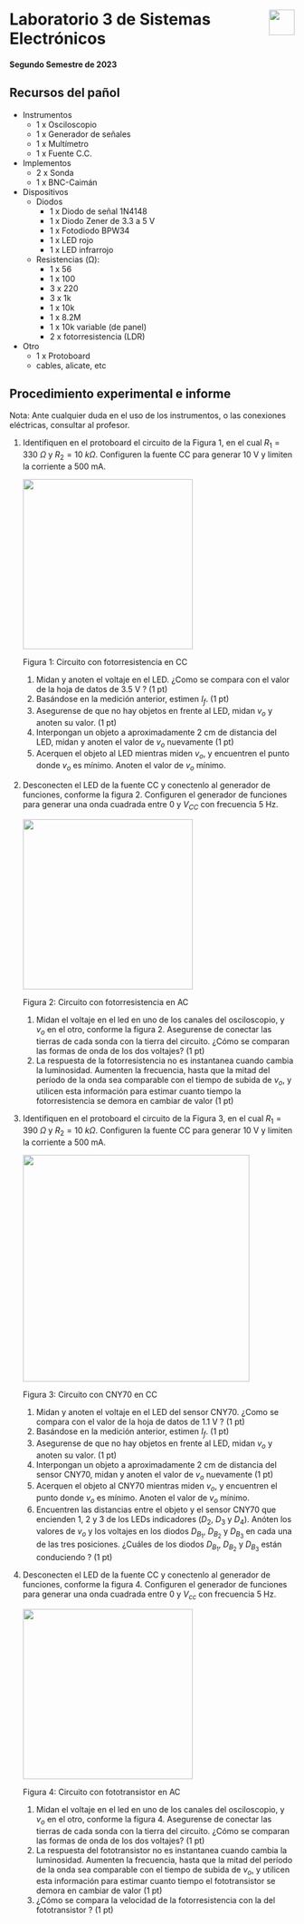 # <img src="https://julianodb.github.io/SISTEMAS_ELECTRONICOS_PARA_INGENIERIA_BIOMEDICA/img/logo_fing.png?raw=true" align="right" height="45"> Laboratorio 3 de Sistemas Electrónicos
#### Segundo Semestre de 2023

## Recursos del pañol

- Instrumentos
  - 1 x Osciloscopio
  - 1 x Generador de señales
  - 1 x Multímetro
  - 1 x Fuente C.C.
- Implementos
  - 2 x Sonda
  - 1 x BNC-Caimán
- Dispositivos
  - Diodos
    - 1 x Diodo de señal 1N4148
    - 1 x Diodo Zener de 3.3 a 5 V
    - 1 x Fotodiodo BPW34
    - 1 x LED rojo
    - 1 x LED infrarrojo
  - Resistencias (Ω):
    - 1 x 56
    - 1 x 100
    - 3 x 220
    - 3 x 1k
    - 1 x 10k
    - 1 x 8.2M
    - 1 x 10k variable (de panel)
    - 2 x fotorresistencia (LDR)
- Otro
    - 1 x Protoboard
    - cables, alicate, etc

## Procedimiento experimental e informe

Nota: Ante cualquier duda en el uso de los instrumentos, o las conexiones eléctricas, consultar al profesor.

1. Identifiquen en el protoboard el circuito de la Figura 1, en el cual $R_1=330\ \Omega$ y $R_2= 10\ k\Omega$. Configuren la fuente CC para generar 10 V y limiten la corriente a 500 mA.

   <img src="https://julianodb.github.io/electronic_circuits_diagrams/ldr.png" width="300">

   Figura 1: Circuito con fotorresistencia en CC

   1. Midan y anoten el voltaje en el LED. ¿Como se compara con el valor de la hoja de datos de 3.5 V ? (1 pt)
   1. Basándose en la medición anterior, estimen $I_f$. (1 pt)
   1. Asegurense de que no hay objetos en frente al LED, midan $v_o$ y anoten su valor. (1 pt)
   1. Interpongan un objeto a aproximadamente 2 cm de distancia del LED, midan y anoten el valor de $v_o$ nuevamente (1 pt)
   1. Acerquen el objeto al LED mientras miden $v_o$, y encuentren el punto donde $v_o$ es mínimo. Anoten el valor de $v_o$ mínimo.

1. Desconecten el LED de la fuente CC y conectenlo al generador de funciones, conforme la figura 2. Configuren el generador de funciones para generar una onda cuadrada entre 0 y $V_{CC}$ con frecuencia 5 Hz.

   <img src="https://julianodb.github.io/electronic_circuits_diagrams/ldr.png" width="300">

   Figura 2: Circuito con fotorresistencia en AC

   1. Midan el voltaje en el led en uno de los canales del osciloscopio, y $v_o$ en el otro, conforme la figura 2. Asegurense de conectar las tierras de cada sonda con la tierra del circuito. ¿Cómo se comparan las formas de onda de los dos voltajes? (1 pt)
   1. La respuesta de la fotorresistencia no es instantanea cuando cambia la luminosidad. Aumenten la frecuencia, hasta que la mitad del período de la onda sea comparable con el tiempo de subida de $v_o$, y utilicen esta información para estimar cuanto tiempo la fotorresistencia se demora en cambiar de valor (1 pt)

1. Identifiquen en el protoboard el circuito de la Figura 3, en el cual $R_1=390\ \Omega$ y $R_2= 10\ k\Omega$. Configuren la fuente CC para generar 10 V y limiten la corriente a 500 mA.

   <img src="https://julianodb.github.io/electronic_circuits_diagrams/photodiode_photoconductive.png" width="400"> 

   Figura 3: Circuito con CNY70 en CC

   1. Midan y anoten el voltaje en el LED del sensor CNY70. ¿Como se compara con el valor de la hoja de datos de 1.1 V ? (1 pt)
   1. Basándose en la medición anterior, estimen $I_f$. (1 pt)
   1. Asegurense de que no hay objetos en frente al LED, midan $v_o$ y anoten su valor. (1 pt)
   1. Interpongan un objeto a aproximadamente 2 cm de distancia del sensor CNY70, midan y anoten el valor de $v_o$ nuevamente (1 pt)
   1. Acerquen el objeto al CNY70 mientras miden $v_o$, y encuentren el punto donde $v_o$ es mínimo. Anoten el valor de $v_o$ mínimo.
   1. Encuentren las distancias entre el objeto y el sensor CNY70 que encienden 1, 2 y 3 de los LEDs indicadores ($D_2$, $D_3$ y $D_4$). Anóten los valores de $v_o$ y los voltajes en los diodos $D_{B_1}$, $D_{B_2}$ y $D_{B_3}$ en cada una de las tres posiciones. ¿Cuáles de los diodos $D_{B_1}$, $D_{B_2}$ y $D_{B_3}$ están conduciendo ? (1 pt)

1. Desconecten el LED de la fuente CC y conectenlo al generador de funciones, conforme la figura 4. Configuren el generador de funciones para generar una onda cuadrada entre 0 y $V_{cc}$ con frecuencia 5 Hz.

   <img src="https://julianodb.github.io/electronic_circuits_diagrams/ldr.png" width="300">

   Figura 4: Circuito con fototransistor en AC

   1. Midan el voltaje en el led en uno de los canales del osciloscopio, y $v_o$ en el otro, conforme la figura 4. Asegurense de conectar las tierras de cada sonda con la tierra del circuito. ¿Cómo se comparan las formas de onda de los dos voltajes? (1 pt)
   1. La respuesta del fototransistor no es instantanea cuando cambia la luminosidad. Aumenten la frecuencia, hasta que la mitad del período de la onda sea comparable con el tiempo de subida de $v_o$, y utilicen esta información para estimar cuanto tiempo el fototransistor se demora en cambiar de valor (1 pt)
   2. ¿Cómo se compara la velocidad de la fotorresistencia con la del fototransistor ? (1 pt)
